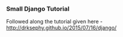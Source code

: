 ### Small Django Tutorial

Followed along the tutorial given here - http://drksephy.github.io/2015/07/16/django/  
